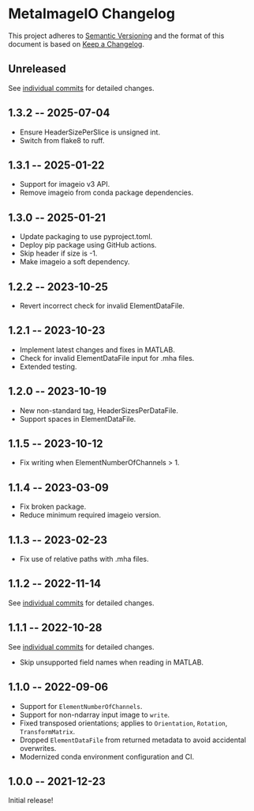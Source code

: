 # MetaImageIO Changelog

This project adheres to [Semantic Versioning](http://semver.org/spec/v2.0.0.html)
and the format of this document is based on [Keep a Changelog](http://keepachangelog.com/en/1.0.0/).

## Unreleased

See [individual commits](https://github.com/auneri/metaimageio/compare/v1.3.2...main) for detailed changes.

## 1.3.2 -- 2025-07-04

* Ensure HeaderSizePerSlice is unsigned int.
* Switch from flake8 to ruff.

## 1.3.1 -- 2025-01-22

* Support for imageio v3 API.
* Remove imageio from conda package dependencies.

## 1.3.0 -- 2025-01-21

* Update packaging to use pyproject.toml.
* Deploy pip package using GitHub actions.
* Skip header if size is -1.
* Make imageio a soft dependency.

## 1.2.2 -- 2023-10-25

* Revert incorrect check for invalid ElementDataFile.

## 1.2.1 -- 2023-10-23

* Implement latest changes and fixes in MATLAB.
* Check for invalid ElementDataFile input for .mha files.
* Extended testing.

## 1.2.0 -- 2023-10-19

* New non-standard tag, HeaderSizesPerDataFile.
* Support spaces in ElementDataFile.

## 1.1.5 -- 2023-10-12

* Fix writing when ElementNumberOfChannels > 1.

## 1.1.4 -- 2023-03-09

* Fix broken package.
* Reduce minimum required imageio version.

## 1.1.3 -- 2023-02-23

* Fix use of relative paths with .mha files.

## 1.1.2 -- 2022-11-14

See [individual commits](https://github.com/auneri/metaimageio/compare/v1.1.1...v1.1.2) for detailed changes.

## 1.1.1 -- 2022-10-28

See [individual commits](https://github.com/auneri/metaimageio/compare/v1.1.0...v1.1.1) for detailed changes.

* Skip unsupported field names when reading in MATLAB.

## 1.1.0 -- 2022-09-06

* Support for `ElementNumberOfChannels`.
* Support for non-ndarray input image to `write`.
* Fixed transposed orientations; applies to `Orientation`, `Rotation`, `TransformMatrix`.
* Dropped `ElementDataFile` from returned metadata to avoid accidental overwrites.
* Modernized conda environment configuration and CI.

## 1.0.0 -- 2021-12-23

Initial release!
